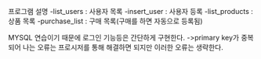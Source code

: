 프로그램 설명
-list_users : 사용자 목록
-insert_user : 사용자 등록
-list_products : 상품 목록
-purchase_list : 구매 목록(구매를 하면 자동으로 등록됨)


  MYSQL 연습이기 때문에 로그인 기능등은 간단하게 구현한다.
->primary key가 중복되어 나는 오류는 프로시저를 통해 해결하면 되지만
이러한 오류는 생략한다.
